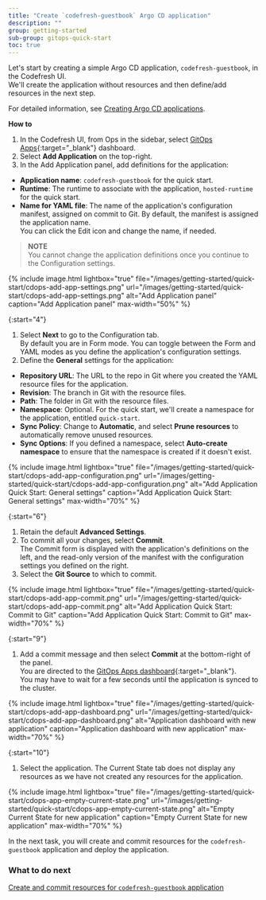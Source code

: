 ```yaml
---
title: "Create `codefresh-guestbook` Argo CD application"
description: ""
group: getting-started
sub-group: gitops-quick-start
toc: true
---
```


Let's start by creating a simple Argo CD application, `codefresh-guestbook`, in the Codefresh UI.  
We'll create the application without resources and then define/add resources in the next step.  


For detailed information, see [Creating Argo CD applications]({{site.baseurl}}/docs/deployments/gitops/create-application/).


**How to**  


1. In the Codefresh UI, from Ops in the sidebar, select [GitOps Apps](https://g.codefresh.io/2.0/applications-dashboard?sort=desc-lastUpdated){:target="\_blank"} dashboard.
1. Select **Add Application** on the top-right.
1. In the Add Application panel, add definitions for the application:
  * **Application name**: `codefresh-guestbook` for the quick start.
  * **Runtime**: The runtime to associate with the application, `hosted-runtime` for the quick start.  
  * **Name for YAML file**: The name of the application's configuration manifest, assigned on commit to Git. By default, the manifest is assigned the application name.  
    You can click the Edit icon and change the name, if needed.

  >**NOTE**  
  You cannot change the application definitions once you continue to the Configuration settings.

{% include 
   image.html 
   lightbox="true" 
   file="/images/getting-started/quick-start/cdops-add-app-settings.png" 
   url="/images/getting-started/quick-start/cdops-add-app-settings.png" 
   alt="Add Application panel" 
   caption="Add Application panel"
   max-width="50%" 
   %} 

{:start="4"}
1. Select **Next** to go to the Configuration tab.  
  By default you are in Form mode. You can toggle between the Form and YAML modes as you define the application's configuration settings.
1. Define the **General** settings for the application: 
  * **Repository URL**: The URL to the repo in Git where you created the YAML resource files for the application.
  * **Revision**: The branch in Git with the resource files.
  * **Path**: The folder in Git with the resource files.
  * **Namespace**: Optional. For the quick start, we'll create a namespace for the application, entitled `quick-start`. 
  * **Sync Policy**: Change to **Automatic**, and select **Prune resources** to automatically remove unused resources.
  * **Sync Options**: If you defined a namespace, select **Auto-create namespace** to ensure that the namespace is created if it doesn't exist. 
 
{% include 
   image.html 
   lightbox="true" 
   file="/images/getting-started/quick-start/cdops-add-app-configuration.png" 
   url="/images/getting-started/quick-start/cdops-add-app-configuration.png" 
   alt="Add Application Quick Start: General settings" 
   caption="Add Application Quick Start: General settings"
   max-width="70%" 
   %} 


{:start="6"}
1. Retain the default **Advanced Settings**.  
1. To commit all your changes, select **Commit**.  
  The Commit form is displayed with the application's definitions on the left, and the read-only version of the manifest with the configuration settings you defined on the right.
1. Select the **Git Source** to which to commit.

{% include 
   image.html 
   lightbox="true" 
   file="/images/getting-started/quick-start/cdops-add-app-commit.png" 
   url="/images/getting-started/quick-start/cdops-add-app-commit.png" 
   alt="Add Application Quick Start: Commit to Git" 
   caption="Add Application Quick Start: Commit to Git"
   max-width="70%" 
   %} 

{:start="9"} 
1. Add a commit message and then select **Commit** at the bottom-right of the panel.  
  You are directed to the [GitOps Apps dashboard](https://g.codefresh.io/2.0/applications-dashboard?sort=desc-lastUpdated){:target="\_blank"}.  
  You may have to wait for a few seconds until the application is synced to the cluster.

  {% include 
   image.html 
   lightbox="true" 
   file="/images/getting-started/quick-start/cdops-add-app-dashboard.png" 
   url="/images/getting-started/quick-start/cdops-add-app-dashboard.png" 
   alt="Application dashboard with new application" 
   caption="Application dashboard with new application"
   max-width="70%" 
   %} 

{:start="10"}
1. Select the application. The Current State tab does not display any resources as we have not created any resources for the application. 

  {% include 
   image.html 
   lightbox="true" 
   file="/images/getting-started/quick-start/cdops-app-empty-current-state.png" 
   url="/images/getting-started/quick-start/cdops-app-empty-current-state.png" 
   alt="Empty Current State for new application" 
   caption="Empty Current State for new application"
   max-width="70%" 
   %}
  

In the next task, you will create and commit resources for the `codefresh-guestbook` application and deploy the application. 


### What to do next
[Create and commit resources for `codefresh-guestbook` application]({{site.baseurl}}/docs/quick-start/gitops-quick-start/create-app-specs/)
